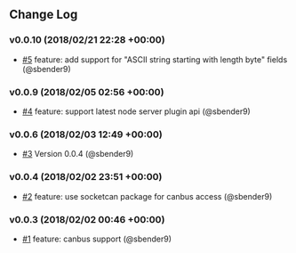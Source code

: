 ## Change Log

### v0.0.10 (2018/02/21 22:28 +00:00)
- [#5](https://github.com/sbender9/canboatjs/pull/5) feature: add support for "ASCII string starting with length byte" fields (@sbender9)

### v0.0.9 (2018/02/05 02:56 +00:00)
- [#4](https://github.com/sbender9/canboatjs/pull/4) feature: support latest node server plugin api (@sbender9)

### v0.0.6 (2018/02/03 12:49 +00:00)
- [#3](https://github.com/sbender9/canboatjs/pull/3) Version 0.0.4 (@sbender9)

### v0.0.4 (2018/02/02 23:51 +00:00)
- [#2](https://github.com/sbender9/canboatjs/pull/2) feature: use socketcan package for canbus access (@sbender9)

### v0.0.3 (2018/02/02 00:46 +00:00)
- [#1](https://github.com/sbender9/canboatjs/pull/1) feature: canbus support (@sbender9)
